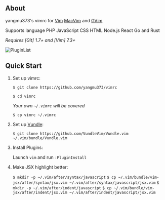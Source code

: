 ## About

yangmu373's vimrc for [Vim](http://www.vim.org) [MacVim](https://github.com/macvim-dev/macvim) and [GVim](http://www.vim.org)

Supports language PHP JavaScript CSS HTML Node.js React Go and Rust

*Requires [Git] 1.7+ and [Vim] 7.3+*

![PluginList](http://i.imgur.com/0HmoEeo.jpg)

## Quick Start

1. Set up vimrc:

   `$ git clone https://github.com/yangmu373/vimrc`

   `$ cd vimrc`

   *Your own `~/.vimrc` will be covered*

   `$ cp vimrc ~/.vimrc`

2. Set up [Vundle](https://github.com/VundleVim/Vundle.vim):

   `$ git clone https://github.com/VundleVim/Vundle.vim ~/.vim/bundle/Vundle.vim`

3. Install Plugins:

   Launch `vim` and run `:PluginInstall`

4. Make JSX highlight better:

   `$ mkdir -p ~/.vim/after/syntax/javascript`
   `$ cp ~/.vim/bundle/vim-jsx/after/syntax/jsx.vim ~/.vim/after/syntax/javascript/jsx.vim`
   `$ mkdir -p ~/.vim/after/indent/javascript`
   `$ cp ~/.vim/bundle/vim-jsx/after/indent/jsx.vim ~/.vim/after/indent/javascript/jsx.vim`
